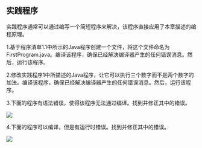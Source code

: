    

## 实践程序

实践程序通常可以通过编写一个简短程序来解决，该程序直接应用了本章描述的编程原理。

1.基于程序清单1.1中所示的Java程序创建一个文件，将这个文件命名为FirstProgram.java。编译该程序，确保已经解决编译器产生的任何错误消息。然后，运行该程序。

2.修改实践程序1中所描述的Java程序，让它可以执行三个数字而不是两个数字的加法。编译该程序，确保已经解决编译器产生的任何错误消息。然后，运行该程序。

3.下面的程序有语法错误，使得该程序无法通过编译。找到并修正其中的错误。

![](0-Assets/Epubook/程序员编程语言经典合集（计算机科学丛书5册套装），javapython编程语言含经典教材龙书《编译原理》%20(Bruce%20Eckel%20%20Alfred%20V.%20Aho%20%20Monica%20S.%20Lam%20etc.)%20(Z-Library)/images/image09488.jpeg)

4.下面的程序可以编译，但是有运行时错误。找到并修正其中的错误。

![](0-Assets/Epubook/程序员编程语言经典合集（计算机科学丛书5册套装），javapython编程语言含经典教材龙书《编译原理》%20(Bruce%20Eckel%20%20Alfred%20V.%20Aho%20%20Monica%20S.%20Lam%20etc.)%20(Z-Library)/images/image09489.jpeg)